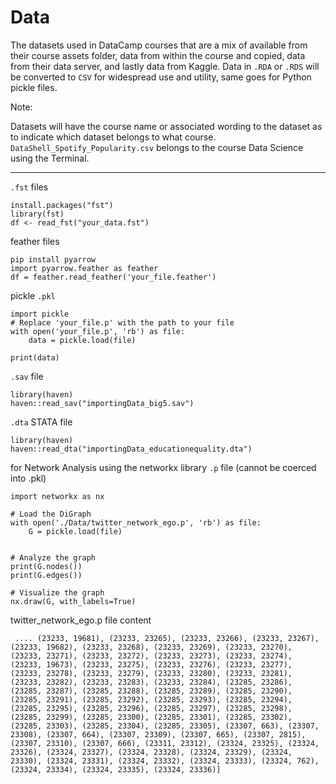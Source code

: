 # Data

The datasets used in DataCamp courses that are a mix of available from their course assets folder, data from within the course and copied, data from their data server, and lastly data from Kaggle.
Data in `.RDA` or `.RDS` will be converted to `CSV` for widespread use and utility, same goes for Python pickle files.

Note:

Datasets will have the course name or associated wording to the dataset as to indicate which dataset belongs to what course. `DataShell_Spotify_Popularity.csv` belongs to the course Data Science using the Terminal. 

----

`.fst` files
```
install.packages("fst")
library(fst)
df <- read_fst("your_data.fst")
```

feather files
```
pip install pyarrow
import pyarrow.feather as feather
df = feather.read_feather('your_file.feather')
```

pickle `.pkl`
```
import pickle
# Replace 'your_file.p' with the path to your file
with open('your_file.p', 'rb') as file:
    data = pickle.load(file)

print(data)
```

`.sav` file
```
library(haven)
haven::read_sav("importingData_big5.sav")
```

`.dta` STATA file 
```
library(haven)
haven::read_dta("importingData_educationequality.dta")
```

for Network Analysis using the networkx library `.p` file (cannot be coerced into .pkl)
```
import networkx as nx

# Load the DiGraph
with open('./Data/twitter_network_ego.p', 'rb') as file:
    G = pickle.load(file)
    

# Analyze the graph
print(G.nodes())
print(G.edges())

# Visualize the graph
nx.draw(G, with_labels=True)
```

twitter_network_ego.p file content
```
 .... (23233, 19681), (23233, 23265), (23233, 23266), (23233, 23267), (23233, 19682), (23233, 23268), (23233, 23269), (23233, 23270), (23233, 23271), (23233, 23272), (23233, 23273), (23233, 23274), (23233, 19673), (23233, 23275), (23233, 23276), (23233, 23277), (23233, 23278), (23233, 23279), (23233, 23280), (23233, 23281), (23233, 23282), (23233, 23283), (23233, 23284), (23285, 23286), (23285, 23287), (23285, 23288), (23285, 23289), (23285, 23290), (23285, 23291), (23285, 23292), (23285, 23293), (23285, 23294), (23285, 23295), (23285, 23296), (23285, 23297), (23285, 23298), (23285, 23299), (23285, 23300), (23285, 23301), (23285, 23302), (23285, 23303), (23285, 23304), (23285, 23305), (23307, 663), (23307, 23308), (23307, 664), (23307, 23309), (23307, 665), (23307, 2815), (23307, 23310), (23307, 666), (23311, 23312), (23324, 23325), (23324, 23326), (23324, 23327), (23324, 23328), (23324, 23329), (23324, 23330), (23324, 23331), (23324, 23332), (23324, 23333), (23324, 762), (23324, 23334), (23324, 23335), (23324, 23336)]
```














